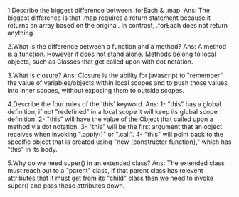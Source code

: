 
1.Describe the biggest difference between .forEach & .map.
    Ans: The biggest difference is that .map requires a return statement
    because it returns an array based on the original. In contrast, .forEach
    does not return anything.

2.What is the difference between a function and a method?
    Ans: A method is a function. However it does not stand alone.
    Methods belong to local objects, such as Classes that get called upon
    with dot notation. 

3.What is closure?
    Ans: Closure is the ability for javascript to "remember"
    the value of variables/objects within local scopes and to push
    those values into inner scopes, without exposing them to outside scopes.


4.Describe the four rules of the 'this' keyword.
    Ans: 
        1- "this" has a global definition, if not "redefined" in a local 
        scope it will keep its global scope definition.
        2- "this" will have the value of the Object that called upon a
        method via dot notation.
        3- "this" will be the first argument that an object receives
        when invoking ".apply()" or ".call".
        4- "this" will point back to the specific object that is created 
        using "new {constructor function}," which has "this" in its body.


5.Why do we need super() in an extended class?
    Ans: The extended class must reach out to a "parent" class, 
    if that parent class has relevent attributes that it must get 
    from its "child" class then we need to invoke super() and pass 
    those attributes down.

